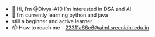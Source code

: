 - 👋 Hi, I’m @Divya-A10
I’m interested in DSA and AI
- 🌱 I’m currently learning python and java
- still a beginner and active learner
- 📫 How to reach me - 22311a66e6@aiml.sreenidhi.edu.in

<!---
Divya-A10/Divya-A10 is a ✨ special ✨ repository because its `README.md` (this file) appears on your GitHub profile.
You can click the Preview link to take a look at your changes.
--->
